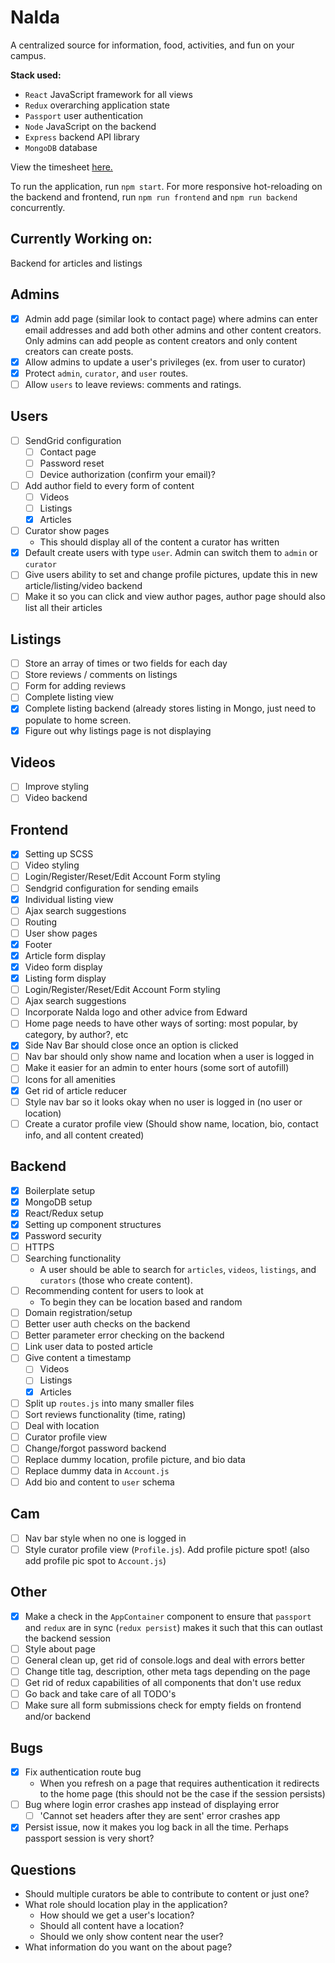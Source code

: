 # Nalda

A centralized source for information, food, activities, and fun on your campus.

__Stack used:__
* `React` JavaScript framework for all views
* `Redux` overarching application state
* `Passport` user authentication
* `Node` JavaScript on the backend
* `Express` backend API library
* `MongoDB` database

View the timesheet [here.](https://docs.google.com/spreadsheets/d/1FaistICZ-BuORu7YYm5fFpgii2cvxZKgEpxApWQ_3pY/edit?usp=sharing)

To run the application, run `npm start`. For more responsive hot-reloading on the backend and frontend, run `npm run frontend` and `npm run backend` concurrently.

## Currently Working on:
Backend for articles and listings

## Admins

- [X] Admin add page (similar look to contact page) where admins can enter email addresses and add both other admins and other content creators. Only admins can add people as content creators and only content creators can create posts.
- [X] Allow admins to update a user's privileges (ex. from user to curator)
- [X] Protect `admin`, `curator`, and `user` routes.
- [ ] Allow `users` to leave reviews: comments and ratings.

## Users

- [ ] SendGrid configuration
  - [ ] Contact page
  - [ ] Password reset
  - [ ] Device authorization (confirm your email)?
- [ ] Add author field to every form of content
  - [ ] Videos
  - [ ] Listings
  - [X] Articles
- [ ] Curator show pages
  * This should display all of the content a curator has written
- [X] Default create users with type `user`. Admin can switch them to `admin` or `curator`
- [ ] Give users ability to set and change profile pictures, update this in new article/listing/video backend
- [ ] Make it so you can click and view author pages, author page should also list all their articles

## Listings

- [ ] Store an array of times or two fields for each day
- [ ] Store reviews / comments on listings
- [ ] Form for adding reviews
- [ ] Complete listing view
- [X] Complete listing backend (already stores listing in Mongo, just need to populate to home screen.
- [X] Figure out why listings page is not displaying

## Videos

- [ ] Improve styling
- [ ] Video backend

## Frontend

- [X] Setting up SCSS
- [ ] Video styling
- [ ] Login/Register/Reset/Edit Account Form styling
- [ ] Sendgrid configuration for sending emails
- [X] Individual listing view
- [ ] Ajax search suggestions
- [ ] Routing 	
- [ ] User show pages
- [X] Footer
- [X] Article form display
- [X] Video form display
- [X] Listing form display
- [ ] Login/Register/Reset/Edit Account Form styling
- [ ] Ajax search suggestions
- [ ] Incorporate Nalda logo and other advice from Edward
- [ ] Home page needs to have other ways of sorting: most popular, by category, by author?, etc
- [X] Side Nav Bar should close once an option is clicked
- [ ] Nav bar should only show name and location when a user is logged in
- [ ] Make it easier for an admin to enter hours (some sort of autofill)
- [ ] Icons for all amenities
- [X] Get rid of article reducer
- [ ] Style nav bar so it looks okay when no user is logged in (no user or location)
- [ ] Create a curator profile view (Should show name, location, bio, contact info, and all content created)

## Backend

- [X] Boilerplate setup
- [X] MongoDB setup
- [X] React/Redux setup
- [X] Setting up component structures
- [X] Password security
- [ ] HTTPS
- [ ] Searching functionality
  * A user should be able to search for `articles`, `videos`, `listings`, and `curators` (those who create content).
- [ ] Recommending content for users to look at
  * To begin they can be location based and random
- [ ] Domain registration/setup
- [ ] Better user auth checks on the backend
- [ ] Better parameter error checking on the backend
- [ ] Link user data to posted article
- [ ] Give content a timestamp
  - [ ] Videos
  - [ ] Listings
  - [X] Articles
- [ ] Split up `routes.js` into many smaller files
- [ ] Sort reviews functionality (time, rating)
- [ ] Deal with location
- [ ] Curator profile view
- [ ] Change/forgot password backend
- [ ] Replace dummy location, profile picture, and bio data
- [ ] Replace dummy data in `Account.js`
- [ ] Add bio and content to `user` schema

## Cam
- [ ] Nav bar style when no one is logged in
- [ ] Style curator profile view (`Profile.js`). Add profile picture spot! (also add profile pic spot to `Account.js`)

## Other

- [X] Make a check in the `AppContainer` component to ensure that `passport` and `redux` are in sync (`redux persist`) makes it such that this can outlast the backend session
- [ ] Style about page
- [ ] General clean up, get rid of console.logs and deal with errors better
- [ ] Change title tag, description, other meta tags depending on the page
- [ ] Get rid of redux capabilities of all components that don't use redux
- [ ] Go back and take care of all TODO's
- [ ] Make sure all form submissions check for empty fields on frontend and/or backend

## Bugs
- [X] Fix authentication route bug
  * When you refresh on a page that requires authentication it redirects to the home page (this should not be the case if the session persists)
- [ ] Bug where login error crashes app instead of displaying error
  - [ ] 'Cannot set headers after they are sent' error crashes app
- [X] Persist issue, now it makes you log back in all the time. Perhaps passport session is very short?

## Questions

* Should multiple curators be able to contribute to content or just one?
* What role should location play in the application?
  * How should we get a user's location?
  * Should all content have a location?
  * Should we only show content near the user?
* What information do you want on the about page?

